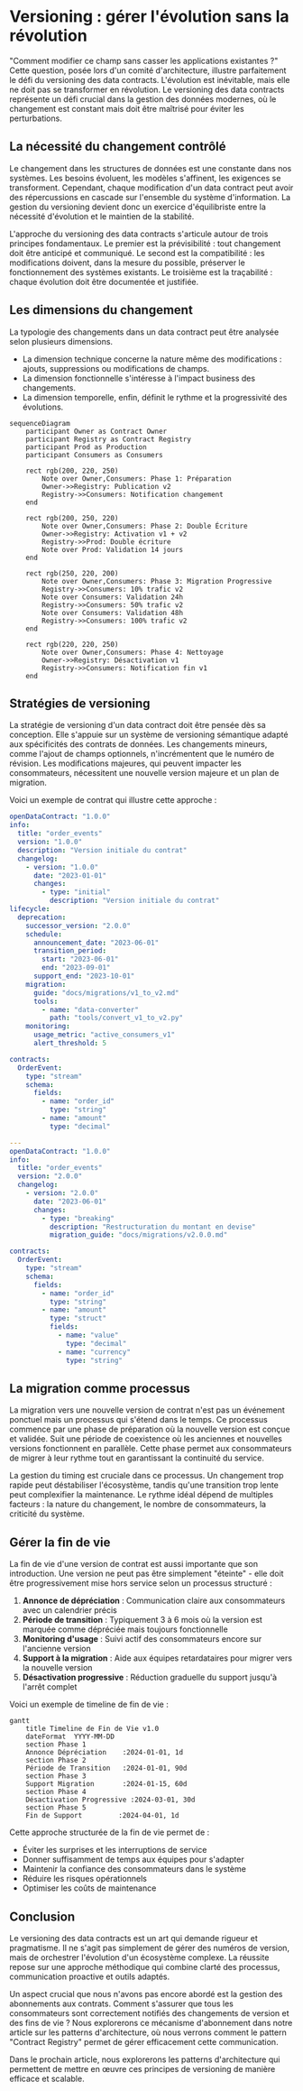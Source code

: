 # Versioning : gérer l'évolution sans la révolution

"Comment modifier ce champ sans casser les applications existantes ?" Cette question, posée lors d'un comité d'architecture, illustre parfaitement le défi du versioning des data contracts. L'évolution est inévitable, mais elle ne doit pas se transformer en révolution. Le versioning des data contracts représente un défi crucial dans la gestion des données modernes, où le changement est constant mais doit être maîtrisé pour éviter les perturbations.

## La nécessité du changement contrôlé

Le changement dans les structures de données est une constante dans nos systèmes. Les besoins évoluent, les modèles s'affinent, les exigences se transforment. Cependant, chaque modification d'un data contract peut avoir des répercussions en cascade sur l'ensemble du système d'information. La gestion du versioning devient donc un exercice d'équilibriste entre la nécessité d'évolution et le maintien de la stabilité.

L'approche du versioning des data contracts s'articule autour de trois principes fondamentaux. Le premier est la prévisibilité : tout changement doit être anticipé et communiqué. Le second est la compatibilité : les modifications doivent, dans la mesure du possible, préserver le fonctionnement des systèmes existants. Le troisième est la traçabilité : chaque évolution doit être documentée et justifiée.

## Les dimensions du changement

La typologie des changements dans un data contract peut être analysée selon plusieurs dimensions. 
- La dimension technique concerne la nature même des modifications : ajouts, suppressions ou modifications de champs. 
- La dimension fonctionnelle s'intéresse à l'impact business des changements. 
- La dimension temporelle, enfin, définit le rythme et la progressivité des évolutions.

```mermaid
sequenceDiagram
    participant Owner as Contract Owner
    participant Registry as Contract Registry
    participant Prod as Production
    participant Consumers as Consumers

    rect rgb(200, 220, 250)
        Note over Owner,Consumers: Phase 1: Préparation
        Owner->>Registry: Publication v2
        Registry->>Consumers: Notification changement
    end

    rect rgb(200, 250, 220)
        Note over Owner,Consumers: Phase 2: Double Écriture
        Owner->>Registry: Activation v1 + v2
        Registry->>Prod: Double écriture
        Note over Prod: Validation 14 jours
    end

    rect rgb(250, 220, 200)
        Note over Owner,Consumers: Phase 3: Migration Progressive
        Registry->>Consumers: 10% trafic v2
        Note over Consumers: Validation 24h
        Registry->>Consumers: 50% trafic v2
        Note over Consumers: Validation 48h
        Registry->>Consumers: 100% trafic v2
    end

    rect rgb(220, 220, 250)
        Note over Owner,Consumers: Phase 4: Nettoyage
        Owner->>Registry: Désactivation v1
        Registry->>Consumers: Notification fin v1
    end
```

## Stratégies de versioning

La stratégie de versioning d'un data contract doit être pensée dès sa conception. Elle s'appuie sur un système de versioning sémantique adapté aux spécificités des contrats de données. Les changements mineurs, comme l'ajout de champs optionnels, n'incrémentent que le numéro de révision. Les modifications majeures, qui peuvent impacter les consommateurs, nécessitent une nouvelle version majeure et un plan de migration.

Voici un exemple de contrat qui illustre cette approche :

```yaml
openDataContract: "1.0.0"
info:
  title: "order_events"
  version: "1.0.0"
  description: "Version initiale du contrat"
  changelog:
    - version: "1.0.0"
      date: "2023-01-01"
      changes:
        - type: "initial"
          description: "Version initiale du contrat"
lifecycle:
  deprecation:
    successor_version: "2.0.0"
    schedule:
      announcement_date: "2023-06-01"
      transition_period:
        start: "2023-06-01"
        end: "2023-09-01"
      support_end: "2023-10-01"
    migration:
      guide: "docs/migrations/v1_to_v2.md"
      tools:
        - name: "data-converter"
          path: "tools/convert_v1_to_v2.py"
    monitoring:
      usage_metric: "active_consumers_v1"
      alert_threshold: 5

contracts:
  OrderEvent:
    type: "stream"
    schema:
      fields:
        - name: "order_id"
          type: "string"
        - name: "amount"
          type: "decimal"

---
openDataContract: "1.0.0"
info:
  title: "order_events"
  version: "2.0.0"
  changelog:
    - version: "2.0.0"
      date: "2023-06-01"
      changes:
        - type: "breaking"
          description: "Restructuration du montant en devise"
          migration_guide: "docs/migrations/v2.0.0.md"

contracts:
  OrderEvent:
    type: "stream"
    schema:
      fields:
        - name: "order_id"
          type: "string"
        - name: "amount"
          type: "struct"
          fields:
            - name: "value"
              type: "decimal"
            - name: "currency"
              type: "string"
```

## La migration comme processus

La migration vers une nouvelle version de contrat n'est pas un événement ponctuel mais un processus qui s'étend dans le temps. Ce processus commence par une phase de préparation où la nouvelle version est conçue et validée. Suit une période de coexistence où les anciennes et nouvelles versions fonctionnent en parallèle. Cette phase permet aux consommateurs de migrer à leur rythme tout en garantissant la continuité du service.

La gestion du timing est cruciale dans ce processus. Un changement trop rapide peut déstabiliser l'écosystème, tandis qu'une transition trop lente peut complexifier la maintenance. Le rythme idéal dépend de multiples facteurs : la nature du changement, le nombre de consommateurs, la criticité du système.

## Gérer la fin de vie

La fin de vie d'une version de contrat est aussi importante que son introduction. Une version ne peut pas être simplement "éteinte" - elle doit être progressivement mise hors service selon un processus structuré :

1. **Annonce de dépréciation** : Communication claire aux consommateurs avec un calendrier précis
2. **Période de transition** : Typiquement 3 à 6 mois où la version est marquée comme dépréciée mais toujours fonctionnelle
3. **Monitoring d'usage** : Suivi actif des consommateurs encore sur l'ancienne version
4. **Support à la migration** : Aide aux équipes retardataires pour migrer vers la nouvelle version
5. **Désactivation progressive** : Réduction graduelle du support jusqu'à l'arrêt complet

Voici un exemple de timeline de fin de vie :

```mermaid
gantt
    title Timeline de Fin de Vie v1.0
    dateFormat  YYYY-MM-DD
    section Phase 1
    Annonce Dépréciation    :2024-01-01, 1d
    section Phase 2
    Période de Transition   :2024-01-01, 90d
    section Phase 3
    Support Migration       :2024-01-15, 60d
    section Phase 4
    Désactivation Progressive :2024-03-01, 30d
    section Phase 5
    Fin de Support         :2024-04-01, 1d
```

Cette approche structurée de la fin de vie permet de :
- Éviter les surprises et les interruptions de service
- Donner suffisamment de temps aux équipes pour s'adapter
- Maintenir la confiance des consommateurs dans le système
- Réduire les risques opérationnels
- Optimiser les coûts de maintenance

## Conclusion

Le versioning des data contracts est un art qui demande rigueur et pragmatisme. Il ne s'agit pas simplement de gérer des numéros de version, mais de orchestrer l'évolution d'un écosystème complexe. La réussite repose sur une approche méthodique qui combine clarté des processus, communication proactive et outils adaptés.

Un aspect crucial que nous n'avons pas encore abordé est la gestion des abonnements aux contrats. Comment s'assurer que tous les consommateurs sont correctement notifiés des changements de version et des fins de vie ? Nous explorerons ce mécanisme d'abonnement dans notre article sur les patterns d'architecture, où nous verrons comment le pattern "Contract Registry" permet de gérer efficacement cette communication.

Dans le prochain article, nous explorerons les patterns d'architecture qui permettent de mettre en œuvre ces principes de versioning de manière efficace et scalable.